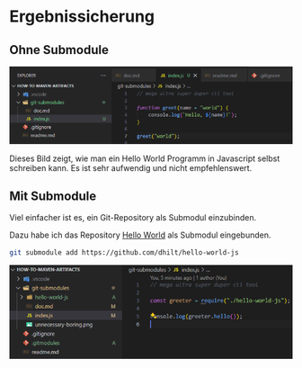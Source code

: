 # Ergebnissicherung

## Ohne Submodule

![unnecessary code](./unnecessary-boring.png)

Dieses Bild zeigt, wie man ein Hello World Programm in Javascript selbst schreiben kann.
Es ist sehr aufwendig und nicht empfehlenswert.

## Mit Submodule

Viel einfacher ist es, ein Git-Repository als Submodul einzubinden.

Dazu habe ich das Repository [Hello World](https://github.com/dhilt/hello-world-js) als Submodul eingebunden.

```bash
git submodule add https://github.com/dhilt/hello-world-js
```

![good code](./good.png)
